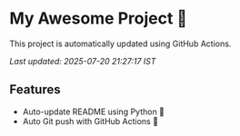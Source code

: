 # My Awesome Project 🚀

This project is automatically updated using GitHub Actions.

_Last updated: 2025-07-20 21:27:17 IST_

## Features
- Auto-update README using Python 🐍
- Auto Git push with GitHub Actions 🤖
